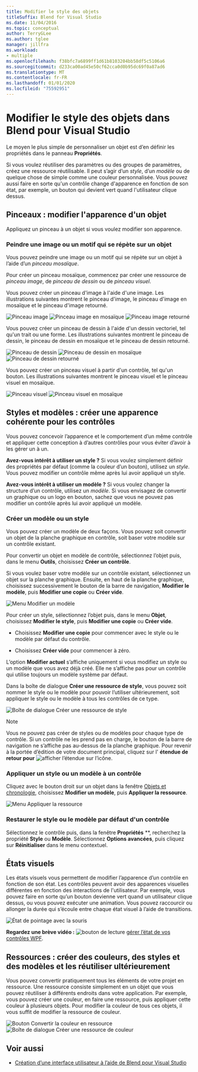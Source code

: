 ```yaml
---
title: Modifier le style des objets
titleSuffix: Blend for Visual Studio
ms.date: 11/04/2016
ms.topic: conceptual
author: TerryGLee
ms.author: tglee
manager: jillfra
ms.workload:
- multiple
ms.openlocfilehash: f38bfc7a6899ff1d61b8103204bb58df5c5106a6
ms.sourcegitcommit: d233ca00ad45e50cf62cca0d0b95dc69f0a87ad6
ms.translationtype: MT
ms.contentlocale: fr-FR
ms.lasthandoff: 01/01/2020
ms.locfileid: "75592951"
---
```

# <a name="modify-the-style-of-objects-in-blend-for-visual-studio"></a>Modifier le style des objets dans Blend pour Visual Studio

Le moyen le plus simple de personnaliser un objet est d’en définir les propriétés dans le panneau **Propriétés**.

Si vous voulez réutiliser des paramètres ou des groupes de paramètres, créez une ressource réutilisable. Il peut s’agir d’un *style*, d’un *modèle* ou de quelque chose de simple comme une couleur personnalisée. Vous pouvez aussi faire en sorte qu'un contrôle change d'apparence en fonction de son état, par exemple, un bouton qui devient vert quand l'utilisateur clique dessus.

## <a name="brushes-modify-the-appearance-of-an-object"></a>Pinceaux : modifier l'apparence d'un objet

Appliquez un pinceau à un objet si vous voulez modifier son apparence.

### <a name="paint-a-repeating-image-or-pattern-on-an-object"></a>Peindre une image ou un motif qui se répète sur un objet

Vous pouvez peindre une image ou un motif qui se répète sur un objet à l’aide d’un *pinceau mosaïque*.

Pour créer un pinceau mosaïque, commencez par créer une ressource de *pinceau image*, de *pinceau de dessin* ou de *pinceau visuel*.

Vous pouvez créer un pinceau d'image à l'aide d'une image. Les illustrations suivantes montrent le pinceau d'image, le pinceau d'image en mosaïque et le pinceau d'image retourné.

![Pinceau image](../designers/media/81f84f56-906d-456b-8288-d77da1e01e31.png) ![Pinceau image en mosaïque](../designers/media/d3782ca8-64da-47a4-a095-c6cdd0fa47a2.png) ![Pinceau image retourné](../designers/media/38ae3691-f3f1-4a1e-82ca-c7fa164bf56e.png)

Vous pouvez créer un pinceau de dessin à l'aide d'un dessin vectoriel, tel qu'un trait ou une forme. Les illustrations suivantes montrent le pinceau de dessin, le pinceau de dessin en mosaïque et le pinceau de dessin retourné.

![Pinceau de dessin](../designers/media/197666ac-ef57-4c5c-9779-669e991a00a5.png) ![Pinceau de dessin en mosaïque](../designers/media/ba09cda3-4cee-40ba-b3d4-edc032158bdc.png) ![Pinceau de dessin retourné](../designers/media/15bf6021-620c-4490-9eae-086153d3f14f.png)

Vous pouvez créer un pinceau visuel à partir d'un contrôle, tel qu'un bouton. Les illustrations suivantes montrent le pinceau visuel et le pinceau visuel en mosaïque.

![Pinceau visuel](../designers/media/fb6c90e0-153c-48fe-b563-e601beac6227.png) ![Pinceau visuel en mosaïque](../designers/media/e261b99f-7d8f-4d91-bc84-19c7beccc255.png)

## <a name="styles-and-templates-create-a-consistent-look-and-feel-across-controls"></a>Styles et modèles : créer une apparence cohérente pour les contrôles

Vous pouvez concevoir l’apparence et le comportement d’un même contrôle et appliquer cette conception à d’autres contrôles pour vous éviter d’avoir à les gérer un à un.

**Avez-vous intérêt à utiliser un style ?** Si vous voulez simplement définir des propriétés par défaut (comme la couleur d’un bouton), utilisez un *style*. Vous pouvez modifier un contrôle même après lui avoir appliqué un style.

**Avez-vous intérêt à utiliser un modèle ?** Si vous voulez changer la structure d’un contrôle, utilisez un *modèle*. Si vous envisagez de convertir un graphique ou un logo en bouton, sachez que vous ne pouvez pas modifier un contrôle après lui avoir appliqué un modèle.

### <a name="create-a-template-or-style"></a>Créer un modèle ou un style

Vous pouvez créer un modèle de deux façons. Vous pouvez soit convertir un objet de la planche graphique en contrôle, soit baser votre modèle sur un contrôle existant.

Pour convertir un objet en modèle de contrôle, sélectionnez l’objet puis, dans le menu **Outils**, choisissez **Créer un contrôle**.

Si vous voulez baser votre modèle sur un contrôle existant, sélectionnez un objet sur la planche graphique. Ensuite, en haut de la planche graphique, choisissez successivement le bouton de la barre de navigation, **Modifier le modèle**, puis **Modifier une copie** ou **Créer vide**.

![Menu Modifier un modèle](../designers/media/5ebdb33f-aad2-4c10-a328-5e8b04c56a36.png)

Pour créer un style, sélectionnez l’objet puis, dans le menu **Objet**, choisissez **Modifier le style**, puis **Modifier une copie** ou **Créer vide**.

- Choisissez **Modifier une copie** pour commencer avec le style ou le modèle par défaut du contrôle.

- Choisissez **Créer vide** pour commencer à zéro.

L’option **Modifier actuel** s’affiche uniquement si vous modifiez un style ou un modèle que vous avez déjà créé. Elle ne s’affiche pas pour un contrôle qui utilise toujours un modèle système par défaut.

Dans la boîte de dialogue **Créer une ressource de style**, vous pouvez soit nommer le style ou le modèle pour pouvoir l’utiliser ultérieurement, soit appliquer le style ou le modèle à tous les contrôles de ce type.

![Boîte de dialogue Créer une ressource de style](../designers/media/4818ee6a-ce60-4b79-91c8-3b1871829eea.png)

> [!NOTE]
> Vous ne pouvez pas créer de styles ou de modèles pour chaque type de contrôle. Si un contrôle ne les prend pas en charge, le bouton de la barre de navigation ne s’affiche pas au-dessus de la planche graphique.
> Pour revenir à la portée d’édition de votre document principal, cliquez sur l' **étendue de retour pour** ![afficher l’étendue sur l’icône](../designers/media/55844eb3-ed98-4f20-aa66-a6f5b23eeb2b.png).

### <a name="apply-a-style-or-template-to-a-control"></a>Appliquer un style ou un modèle à un contrôle

Cliquez avec le bouton droit sur un objet dans la fenêtre [Objets et chronologie](../xaml-tools/creating-a-ui-by-using-blend-for-visual-studio.md#objects-and-timeline-window), choisissez **Modifier un modèle**, puis **Appliquer la ressource**.

![Menu Appliquer la ressource](../designers/media/dc12debc-7711-47d9-84ce-10322a384397.png)

### <a name="restore-the-default-style-or-template-of-a-control"></a>Restaurer le style ou le modèle par défaut d'un contrôle

Sélectionnez le contrôle puis, dans la fenêtre **Propriétés** **, recherchez la propriété **Style** ou **Modèle**. Sélectionnez **Options avancées**, puis cliquez sur **Réinitialiser** dans le menu contextuel.

## <a name="visual-states"></a>États visuels

Les états visuels vous permettent de modifier l’apparence d’un contrôle en fonction de son état. Les contrôles peuvent avoir des apparences visuelles différentes en fonction des interactions de l'utilisateur. Par exemple, vous pouvez faire en sorte qu’un bouton devienne vert quand un utilisateur clique dessus, ou vous pouvez exécuter une animation. Vous pouvez raccourcir ou allonger la durée qui s’écoule entre chaque état visuel à l’aide de transitions.

![État de pointage avec la souris](../designers/media/a95c671a-5639-40b9-83db-1e6b214330d5.png)

**Regardez une brève vidéo :** ![bouton de lecture](../designers/media/bldadminconsoleinitialconfigicon.PNG) [gérer l’état de vos contrôles WPF](https://www.youtube.com/watch?v=m0PlkF5i6uw).

## <a name="resources-create-colors-styles-and-templates-and-reuse-them-later"></a>Ressources : créer des couleurs, des styles et des modèles et les réutiliser ultérieurement

Vous pouvez convertir pratiquement tous les éléments de votre projet en ressource. Une ressource consiste simplement en un objet que vous pouvez réutiliser à différents endroits dans votre application. Par exemple, vous pouvez créer une couleur, en faire une ressource, puis appliquer cette couleur à plusieurs objets. Pour modifier la couleur de tous ces objets, il vous suffit de modifier la ressource de couleur.

![Bouton Convertir la couleur en ressource](../designers/media/89203705-cf66-46e0-b153-52a23cd744f7.png) ![Boîte de dialogue Créer une ressource de couleur](../designers/media/6bff8b19-3cd5-41a0-bbf9-ff65532d5aae.png)

## <a name="see-also"></a>Voir aussi

- [Création d’une interface utilisateur à l’aide de Blend pour Visual Studio](../xaml-tools/creating-a-ui-by-using-blend-for-visual-studio.md)
